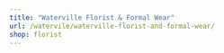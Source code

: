 ```yaml
---
title: "Waterville Florist & Formal Wear"
url: /watervile/waterville-florist-and-formal-wear/
shop: florist
---
```

